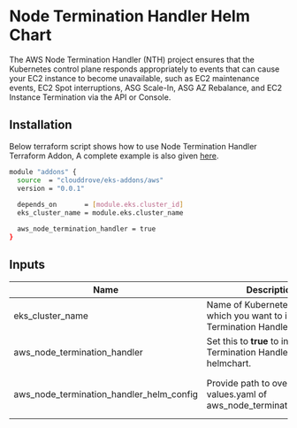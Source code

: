 # Node Termination Handler Helm Chart

The AWS Node Termination Handler (NTH) project ensures that the Kubernetes control plane responds appropriately to events that can cause your EC2 instance to become unavailable, such as EC2 maintenance events, EC2 Spot interruptions, ASG Scale-In, ASG AZ Rebalance, and EC2 Instance Termination via the API or Console.

## Installation
Below terraform script shows how to use Node Termination Handler Terraform Addon, A complete example is also given [here](https://github.com/clouddrove/terraform-helm-eks-addons/blob/master/_examples/complete/main.tf).
```bash
module "addons" {
  source  = "clouddrove/eks-addons/aws"
  version = "0.0.1"
  
  depends_on       = [module.eks.cluster_id]
  eks_cluster_name = module.eks.cluster_name

  aws_node_termination_handler = true
}
```

<!-- BEGINNING OF PRE-COMMIT-TERRAFORM DOCS HOOK -->

## Inputs

| Name | Description | Default | Required |
|------|-------------|---------|:--------:|
| eks_cluster_name | Name of Kubernetes Cluster in which you want to install Node Termination Handler |  | Yes |
| aws_node_termination_handler | Set this to **true** to install Node Termination Handler helmchart. | false | Yes |
| aws_node_termination_handler_helm_config | Provide path to override-values.yaml of aws_node_termination_handler | { values = ["${file("./config/override-aws-node-termination-handler.yaml")}"] } | No |


<!-- END OF PRE-COMMIT-TERRAFORM DOCS HOOK -->
